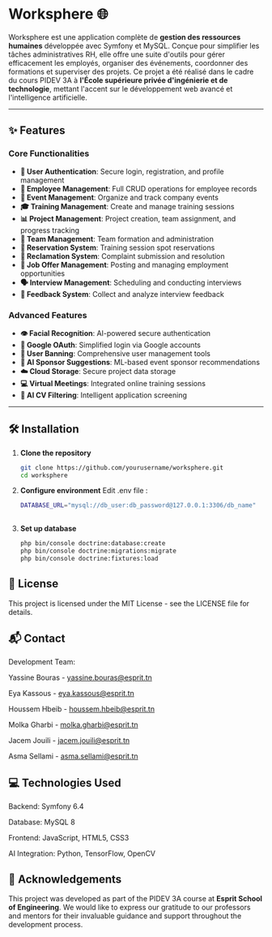 # Worksphere 🌐

Worksphere est une application complète de **gestion des ressources humaines** développée avec Symfony et MySQL. Conçue pour simplifier les tâches administratives RH, elle offre une suite d'outils pour gérer efficacement les employés, organiser des événements, coordonner des formations et superviser des projets. Ce projet a été réalisé dans le cadre du cours PIDEV 3A à **l'École supérieure privée d'ingénierie et de technologie**, mettant l'accent sur le développement web avancé et l'intelligence artificielle.

---

## ✨ Features

### Core Functionalities
- **🔐 User Authentication**: Secure login, registration, and profile management
- **👥 Employee Management**: Full CRUD operations for employee records
- **📅 Event Management**: Organize and track company events
- **🎓 Training Management**: Create and manage training sessions
- **📊 Project Management**: Project creation, team assignment, and progress tracking
- **🤝 Team Management**: Team formation and administration
- **📝 Reservation System**: Training session spot reservations
- **📢 Reclamation System**: Complaint submission and resolution
- **💼 Job Offer Management**: Posting and managing employment opportunities
- **🗣️ Interview Management**: Scheduling and conducting interviews
- **💬 Feedback System**: Collect and analyze interview feedback

### Advanced Features
- **👁️ Facial Recognition**: AI-powered secure authentication
- **🔑 Google OAuth**: Simplified login via Google accounts
- **🚫 User Banning**: Comprehensive user management tools
- **🤖 AI Sponsor Suggestions**: ML-based event sponsor recommendations
- **☁️ Cloud Storage**: Secure project data storage
- **💻 Virtual Meetings**: Integrated online training sessions
- **📄 AI CV Filtering**: Intelligent application screening

---

## 🛠️ Installation

1. **Clone the repository**
   ```bash
   git clone https://github.com/yourusername/worksphere.git
   cd worksphere
2. **Configure environment**
   Edit .env file :
   ```bash
   DATABASE_URL="mysql://db_user:db_password@127.0.0.1:3306/db_name"
  
3. **Set up database**
   ```bash
   php bin/console doctrine:database:create
   php bin/console doctrine:migrations:migrate
   php bin/console doctrine:fixtures:load

## 📜 License
This project is licensed under the MIT License - see the LICENSE file for details.

## 📬 Contact
Development Team:

Yassine Bouras - yassine.bouras@esprit.tn

Eya Kassous - eya.kassous@esprit.tn

Houssem Hbeib - houssem.hbeib@esprit.tn

Molka Gharbi - molka.gharbi@esprit.tn

Jacem Jouili - jacem.jouili@esprit.tn

Asma Sellami - asma.sellami@esprit.tn

## 💻 Technologies Used
Backend: Symfony 6.4

Database: MySQL 8

Frontend: JavaScript, HTML5, CSS3

AI Integration: Python, TensorFlow, OpenCV

## 🙏 Acknowledgements
This project was developed as part of the PIDEV 3A course at **Esprit School of Engineering**. We would like to express our gratitude to our professors and mentors for their invaluable guidance and support throughout the development process.

